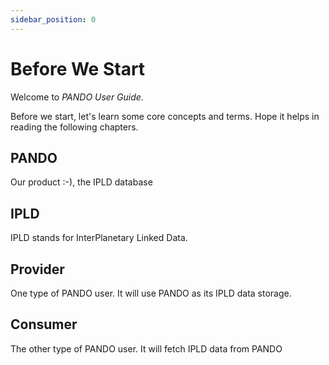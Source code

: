 ```yaml
---
sidebar_position: 0
---
```


# Before We Start

Welcome to *PANDO User Guide*.

Before we start, let's learn some core concepts and terms. Hope it helps in reading the following chapters.

## PANDO

Our product :-), the IPLD database

## IPLD

IPLD stands for InterPlanetary Linked Data.

## Provider

One type of PANDO user. It will use PANDO as its IPLD data storage.

## Consumer

The other type of PANDO user. It will fetch IPLD data from PANDO

